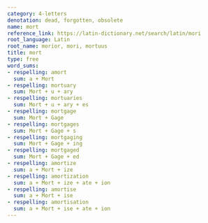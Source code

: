 ```yaml
---
category: 4-letters
denotation: dead, forgotten, obsolete
name: mort
reference_link: https://latin-dictionary.net/search/latin/mori
root_language: Latin
root_name: morior, mori, mortuus
title: mort
type: free
word_sums:
- respelling: amort
  sum: a + Mort
- respelling: mortuary
  sum: Mort + u + ary
- respelling: mortuaries
  sum: Mort + u + ary + es
- respelling: mortgage
  sum: Mort + Gage
- respelling: mortgages
  sum: Mort + Gage + s
- respelling: mortgaging
  sum: Mort + Gage + ing
- respelling: mortgaged
  sum: Mort + Gage + ed
- respelling: amortize
  sum: a + Mort + ize
- respelling: amortization
  sum: a + Mort + ize + ate + ion
- respelling: amortise
  sum: a + Mort + ise
- respelling: amortisation
  sum: a + Mort + ise + ate + ion
---
```

